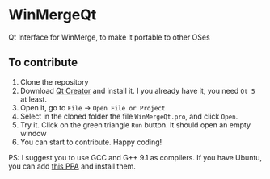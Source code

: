 # WinMergeQt
Qt Interface for WinMerge, to make it portable to other OSes

## To contribute

1. Clone the repository
2. Download [Qt Creator](https://www.qt.io/download-qt-installer) and install it. I you already have it, you need `Qt 5` at least.
3. Open it, go to `File` -> `Open File or Project`
4. Select in the cloned folder the file `WinMergeQt.pro`, and click `Open`.
5. Try it. Click on the green triangle `Run` button. It should open an empty window
6. You can start to contribute. Happy coding!

PS: I suggest you to use GCC and G++ 9.1 as compilers. If you have Ubuntu, you can add [this PPA](https://launchpad.net/~jonathonf/+archive/ubuntu/gcc) and install them.
